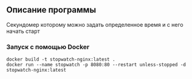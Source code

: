 ## Описание программы
Секундомер которому можно задать определенное время и с него начать старт

### Запуск с помощью Docker
```
docker build -t stopwatch-nginx:latest . 
docker run --name stopwatch -p 8080:80 --restart unless-stopped -d stopwatch-nginx:latest 
```

